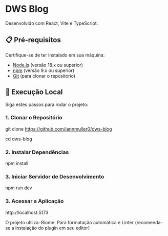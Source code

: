 # DWS Blog

Desenvolvido com React, Vite e TypeScript.

## 📋 Pré-requisitos

Certifique-se de ter instalado em sua máquina:
- [Node.js](https://nodejs.org/) (versão 18.x ou superior)
- [npm](https://www.npmjs.com/) (versão 9.x ou superior)
- [Git](https://git-scm.com/) (para clonar o repositório)

## 🚀 Execução Local

Siga estes passos para rodar o projeto:

### 1. Clonar o Repositório

git clone https://github.com/iannmuller0/dws-blog

cd dws-blog

### 2. Instalar Dependências
npm install

### 3. Iniciar Servidor de Desenvolvimento
npm run dev

### 3. Acessar a Aplicação
http://localhost:5173

O projeto utiliza:
Biome: Para formatação automática e Linter (recomenda-se a instalação do plugin em seu editor)
